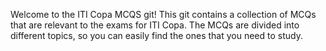 Welcome to the ITI Copa MCQS git! This git contains a collection of MCQs that are relevant to the exams for ITI Copa. The MCQs are divided into different topics, so you can easily find the ones that you need to study.
